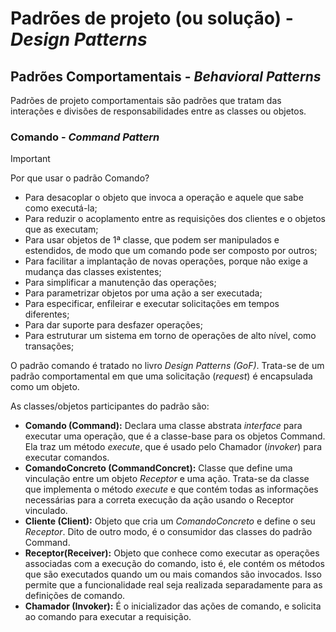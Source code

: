 # Padrões de projeto (ou solução) - _Design Patterns_

## Padrões Comportamentais - _Behavioral Patterns_

Padrões de projeto comportamentais são padrões que tratam das interações e divisões de responsabilidades entre as classes ou objetos.

### Comando - _Command Pattern_

> [!IMPORTANT]
> Por que usar o padrão Comando?
> - Para desacoplar o objeto que invoca a operação e aquele que sabe como executá-la;
> - Para reduzir o acoplamento entre as requisições dos clientes e o objetos que as executam;
> - Para usar objetos de 1ª classe, que podem ser manipulados e estendidos, de modo que um comando pode ser composto por outros;
> - Para facilitar a implantação de novas operações, porque não exige a mudança das classes existentes;
> - Para simplificar a manutenção das operações;
> - Para parametrizar objetos por uma ação a ser executada;
> - Para especificar, enfileirar e executar solicitações em tempos diferentes;
> - Para dar suporte para desfazer operações;
> - Para estruturar um sistema em torno de operações de alto nível, como transações;

O padrão comando é tratado no livro _Design Patterns (GoF)_.
Trata-se de um padrão comportamental em que uma solicitação (_request_) é encapsulada como um objeto.

As classes/objetos participantes do padrão são:
- **Comando (Command):** Declara uma classe abstrata _interface_ para executar uma operação, que é a classe-base para os objetos Command. Ela traz um método _execute_, que é usado pelo Chamador (_invoker_) para executar comandos.
- **ComandoConcreto (CommandConcret):** Classe que define uma vinculação entre um objeto _Receptor_ e uma ação. Trata-se da classe que implementa o método _execute_ e que contém todas as informações necessárias para a correta execução da ação usando o Receptor vinculado.
- **Cliente (Client):** Objeto que cria um _ComandoConcreto_ e define o seu _Receptor_. Dito de outro modo, é o consumidor das classes do padrão Command.
- **Receptor(Receiver):** Objeto que conhece como executar as operações associadas com a execução do comando, isto é, ele contém os métodos que são executados quando um ou mais comandos são invocados. Isso permite que a funcionalidade real seja realizada separadamente para as definições de comando.
- **Chamador (Invoker):** É o inicializador das ações de comando, e solicita ao comando para executar a requisição.



  
